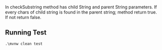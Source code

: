 In checkSubstring method has  child String and parent String parameters. 
If every chars of child string is found in the parent string; method return true. If not return false.

## Running Test
    .\mvnw clean test
